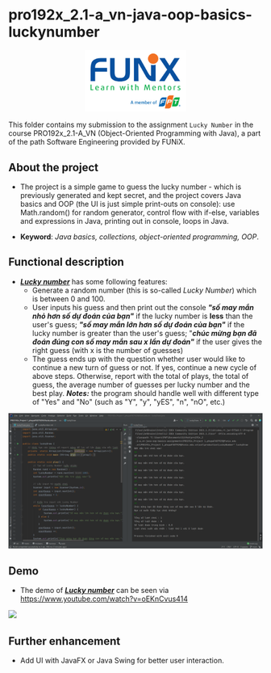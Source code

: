 # pro192x_2.1-a_vn-java-oop-basics-luckynumber

<p align="center"><a href="https://funix.edu.vn/gioi-thieu-funix/"><img src="/res/image/funix.png" width="200"/></a></p>

 This folder contains my submission to the assignment `Lucky Number` in the course PRO192x_2.1-A_VN (Object-Oriented Programming with Java), a part of the path Software Engineering provided by FUNiX.



## About the project

- The project is a simple game to guess the lucky number - which is previously generated and kept secret, and the project covers Java basics and OOP (the UI is just simple print-outs on console):  use Math.random() for random generator, control flow with if-else, variables and expressions in Java, printing out in console, loops in Java.

- **Keyword**: _Java basics, collections, object-oriented programming, OOP_.

## Functional description

- <a href="PRO192x_Project 1_phupaFX07929@funix.edu.vn">_**Lucky number**_</a>  has some following features:
  - Generate a random number (this is so-called _Lucky Number_) which is between 0 and 100.
  - User inputs his guess and then print out the console **_"số may mắn nhỏ hơn số dự đoán của bạn"_** if the lucky number is **less** than the user's guess; _**"số may mắn lớn hơn số dự đoán của bạn"**_ if the lucky number is greater than the user's guess; "**_chúc mừng bạn đã đoán đúng con số may mắn sau x lần dự đoán"_** if the user gives the right guess (with x is the number of guesses)
  - The guess ends up with the question whether user would like to continue a new turn of guess or not. If yes, continue a new cycle of above steps. Otherwise, report with the total of plays, the total of guess, the average number of guesses per lucky number and the best play. **_Notes:_** the program should handle well with different type of "Yes" and "No" (such as "Y", "y", "yES", "n", "nO", etc.)

![](res/image/lucky_number.png)

## Demo

- The demo of <a href="PRO192x_Project 1_phupaFX07929@funix.edu.vn">_**Lucky number**_</a> can be seen via https://www.youtube.com/watch?v=oEKnCvus414

[![](res/image/demo_luckynumber.gif)](https://www.youtube.com/watch?v=oEKnCvus414)
## Further enhancement
- Add UI with JavaFX or Java Swing for better user interaction.
